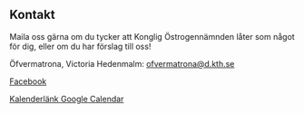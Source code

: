 ## Kontakt

Maila oss gärna om du tycker att Konglig Östrogennämnden låter som något för dig, eller om du har förslag till oss!

Öfvermatrona, Victoria Hedenmalm: ofvermatrona@d.kth.se

[Facebook](https://www.facebook.com/kongligostrogennamnden)

[Kalenderlänk Google Calendar](https://www.google.com/calendar/ical/ls1sugeau32natoq8lnb2cl74s%40group.calendar.google.com/public/basic.ics)

